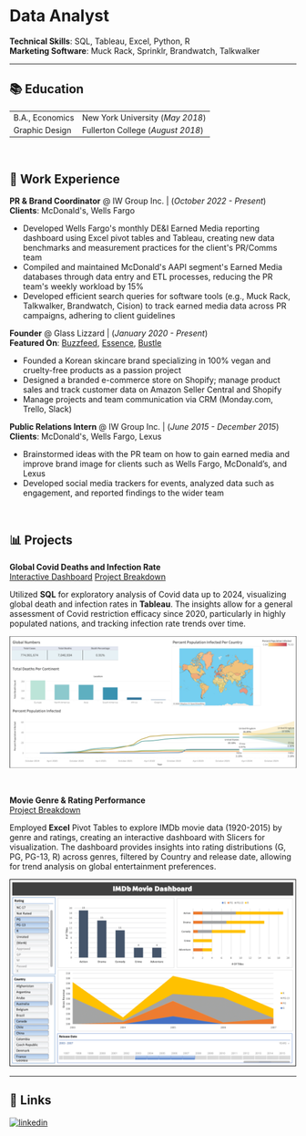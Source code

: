 # Data Analyst

**Technical Skills**: SQL, Tableau, Excel, Python, R <br/>
**Marketing Software**: Muck Rack, Sprinklr, Brandwatch, Talkwalker  


---


## 📚 Education
|                 |                                   |
| :-------------- | :-------------------------------- |
| B.A., Economics | New York University (_May 2018_)  |
| Graphic Design  | Fullerton College (_August 2018_) |

<br/>

## 📑 Work Experience
**PR & Brand Coordinator** @ IW Group Inc. | (_October 2022 - Present_)<br/>
**Clients**: McDonald's, Wells Fargo
- Developed Wells Fargo's monthly DE&I Earned Media reporting dashboard using Excel pivot tables and Tableau, creating new data benchmarks and measurement practices for the client's PR/Comms team
- Compiled and maintained McDonald's AAPI segment's Earned Media databases through data entry and ETL processes, reducing the PR team's weekly workload by 15%
- Developed efficient search queries for software tools (e.g., Muck Rack, Talkwalker, Brandwatch, Cision) to track earned media data across PR campaigns, adhering to client guidelines

**Founder** @ Glass Lizzard | (_January 2020 - Present_)<br/>
**Featured On**: [Buzzfeed](https://www.buzzfeed.com/racheldunkel/things-to-try-in-august), [Essence](https://www.essence.com/beauty/experts-say-dont-forget-to-exfoliating-your-skin/#1088475), [Bustle](https://www.bustle.com/style/glass-lizzard-bouncy-balm-review)
- Founded a Korean skincare brand specializing in 100% vegan and cruelty-free products as a passion project
- Designed a branded e-commerce store on Shopify; manage product sales and track customer data on Amazon Seller Central and Shopify
- Manage projects and team communication via CRM (Monday.com, Trello, Slack)

**Public Relations Intern** @ IW Group Inc. | (_June 2015 - December 2015_)<br/>
**Clients**: McDonald's, Wells Fargo, Lexus
- Brainstormed ideas with the PR team on how to gain earned media and improve brand image for clients such as Wells Fargo, McDonald’s, and Lexus
- Developed social media trackers for events, analyzed data such as engagement, and reported findings to the wider team

<br/>

## 📊 Projects 
**Global Covid Deaths and Infection Rate**<br/>
[Interactive Dashboard](https://public.tableau.com/app/profile/jason.choi7047/viz/CovidResearch_17129148303530/Dashboard1)
[Project Breakdown](/Covid-Dashboard-EDA/README.md)

Utilized **SQL** for exploratory analysis of Covid data up to 2024, visualizing global death and infection rates in **Tableau**. The insights allow for a general assessment of Covid restriction efficacy since 2020, particularly in highly populated nations, and tracking infection rate trends over time.

![Covid Deaths and Infection Rate](/assets/covid_dashboard.png)

<br/>

**Movie Genre & Rating Performance**<br/>
[Project Breakdown](/IMDb-Dashboard/README.md)

Employed **Excel** Pivot Tables to explore IMDb movie data (1920-2015) by genre and ratings, creating an interactive dashboard with Slicers for visualization. The dashboard provides insights into rating distributions (G, PG, PG-13, R) across genres, filtered by Country and release date, allowing for trend analysis on global entertainment preferences.

![Dashboard](/assets/IMDb_dashboard.png)


---


## 🔗 Links
[![linkedin](https://img.shields.io/badge/linkedin-0A66C2?style=for-the-badge&logo=linkedin&logoColor=white)](https://www.linkedin.com/in/jasonchoi24)
